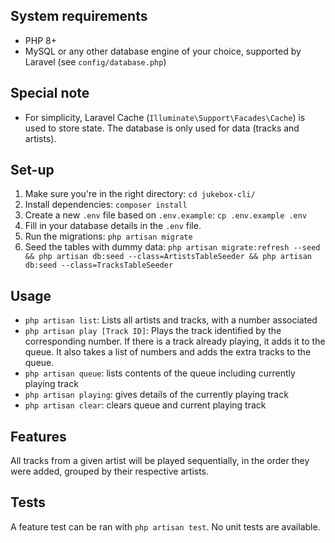 ## System requirements
* PHP 8+
* MySQL or any other database engine of your choice, supported by Laravel (see `config/database.php`)

## Special note
* For simplicity, Laravel Cache (`Illuminate\Support\Facades\Cache`) is used to store state. The database is only used for data (tracks and artists).

## Set-up
1. Make sure you're in the right directory: `cd jukebox-cli/`
2. Install dependencies: `composer install`
3. Create a new `.env` file based on `.env.example`: `cp .env.example .env`
4. Fill in your database details in the `.env` file.
5. Run the migrations: `php artisan migrate`
6. Seed the tables with dummy data: `php artisan migrate:refresh --seed && php artisan db:seed --class=ArtistsTableSeeder && php artisan db:seed --class=TracksTableSeeder`

## Usage
* `php artisan list`: Lists all artists and tracks, with a number associated
* `php artisan play [Track ID]`: Plays the track identified by the corresponding number. If there is a track already playing, it adds it to the queue. It also takes a list of numbers and adds the extra tracks to the queue.
* `php artisan queue`: lists contents of the queue including currently playing track
* `php artisan playing`: gives details of the currently playing track
* `php artisan clear`: clears queue and current playing track

## Features
All tracks from a given artist will be played sequentially, in the order they were added, grouped by their respective artists.

## Tests
A feature test can be ran with `php artisan test`. No unit tests are available.
